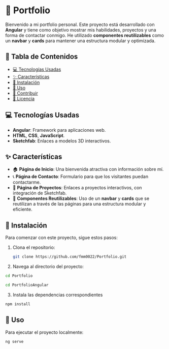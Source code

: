 # 🌟 Portfolio

Bienvenido a mi portfolio personal. Este proyecto está desarrollado con **Angular** y tiene como objetivo mostrar mis habilidades, proyectos y una forma de contactar conmigo. He utilizado **componentes reutilizables** como un **navbar** y **cards** para mantener una estructura modular y optimizada.

## 📝 Tabla de Contenidos
- [💻 Tecnologías Usadas](#tecnologías-usadas)
- [✨ Características](#características)
- [🔧 Instalación](#instalación)
- [🚀 Uso](#uso)
- [🤝 Contribuir](#contribuir)
- [📄 Licencia](#licencia)

## 💻 Tecnologías Usadas

- **Angular**: Framework para aplicaciones web.
- **HTML**, **CSS**, **JavaScript**.
- **Sketchfab**: Enlaces a modelos 3D interactivos.

## ✨ Características

- 🏠 **Página de Inicio**: Una bienvenida atractiva con información sobre mí.
- 📞 **Página de Contacto**: Formulario para que los visitantes puedan contactarme.
- 💼 **Página de Proyectos**: Enlaces a proyectos interactivos, con integración de Sketchfab.
- 🔄 **Componentes Reutilizables**: Uso de un **navbar** y **cards** que se reutilizan a través de las páginas para una estructura modular y eficiente.

## 🔧 Instalación

Para comenzar con este proyecto, sigue estos pasos:

1. Clona el repositorio:
   ```bash
   git clone https://github.com/fmm0022/Portfolio.git
   ```
2. Navega al directorio del proyecto:
```bash
cd Portfolio
   ```
   ```bash
cd PortfolioAngular
   ```

3. Instala las dependencias correspondientes
```bash
npm install
   ```
## 🚀 Uso
Para ejecutar el proyecto localmente:
```bash
ng serve
   ```


